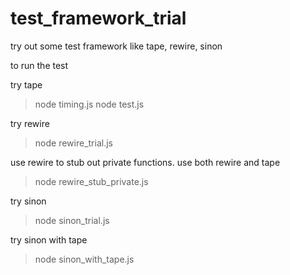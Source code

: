 # test_framework_trial
try out some test framework like tape, rewire, sinon

to run the test

try tape
> node timing.js
> node test.js

try rewire
> node rewire_trial.js

use rewire to stub out private functions.  use both rewire and tape
> node rewire_stub_private.js

try sinon
> node sinon_trial.js

try sinon with tape
> node sinon_with_tape.js



